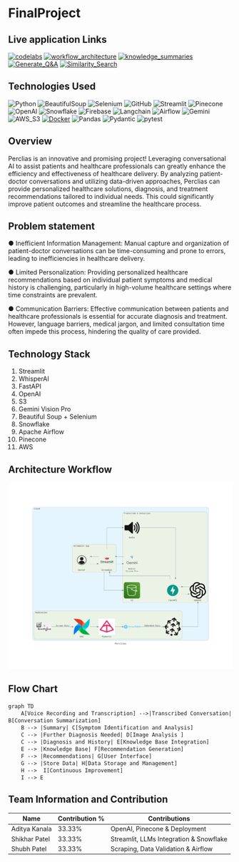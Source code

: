 # FinalProject



## Live application Links
[![codelabs](https://img.shields.io/badge/codelabs-4285F4?style=for-the-badge&logo=codelabs&logoColor=white)]( https://codelabs-preview.appspot.com/?file_id=1pi7QseL9IrVMDiInLdGWVaC9McmrILCVLP_ml_icGlI#0)
[![workflow_architecture](https://img.shields.io/badge/workflow_architecture-FC6600?style=for-the-badge&logo=jupyter&logoColor=white)](https://colab.research.google.com/drive/15hzHqTEWEA3mODdOzBBs7hKNeoz7Bj7d#scrollTo=yO3GCFVqjeoF)
[![knowledge_summaries](https://img.shields.io/badge/knowledge_summaries-FC6600?style=for-the-badge&logo=jupyter&logoColor=white)](https://colab.research.google.com/drive/1z_bdJxOZ216nw997gTckQT6ZLWcJr4jP?usp=sharing)
[![Generate_Q&A](https://img.shields.io/badge/Generate_Q&A-FC6600?style=for-the-badge&logo=jupyter&logoColor=white)](https://colab.research.google.com/drive/1fSoI3f0jRflBNtc3EdGbU76-oyPbj3-A?usp=sharing)
[![Similarity_Search](https://img.shields.io/badge/Similarity_Search-FC6600?style=for-the-badge&logo=jupyter&logoColor=white)](https://colab.research.google.com/drive/1fSoI3f0jRflBNtc3EdGbU76-oyPbj3-A?usp=sharing)

## Technologies Used
![Python](https://img.shields.io/badge/Python-3776AB?style=flat&logo=python&logoColor=white)
![BeautifulSoup](https://img.shields.io/badge/BeautifulSoup-3776AB?style=flat)
![Selenium](https://img.shields.io/badge/Selenium-43B02A?style=flat&logo=selenium&logoColor=white)
![GitHub](https://img.shields.io/badge/GitHub-100000?style=flat&logo=github&logoColor=white)
![Streamlit](https://img.shields.io/badge/Streamlit-FF4B4B?style=flat&logo=streamlit&logoColor=white)
![Pinecone](https://img.shields.io/badge/Pinecone-007FFF?style=flat&logo=pinecone&logoColor=white)
![OpenAI](https://img.shields.io/badge/OpenAI-412991?style=flat&logo=openai&logoColor=white)
![Snowflake](https://img.shields.io/badge/Snowflake-29B5E8?style=flat&logo=snowflake&logoColor=white)
![Firebase](https://img.shields.io/badge/Firebase-FFCA28?style=flat&logo=firebase&logoColor=black)
![Langchain](https://img.shields.io/badge/Langchain-3776AB?style=flat&logo=langchain&logoColor=white)
![Airflow](https://img.shields.io/badge/Airflow-017CEE?style=flat&logo=apacheairflow&logoColor=white)
![Gemini](https://img.shields.io/badge/Gemini-00A0E9?style=flat&logo=gemini&logoColor=white)
![AWS_S3](https://img.shields.io/badge/AWS_S3-569A31?style=flat&logo=amazons3&logoColor=white)
[![Docker](https://img.shields.io/badge/Docker-2496ED?style=flat&logo=docker&logoColor=white)](https://docker.com/)
![Pandas](https://img.shields.io/badge/Pandas-150458?style=flat&logo=pandas&logoColor=white)
![Pydantic](https://img.shields.io/badge/Pydantic-109989?style=flat&logo=pydantic&logoColor=white)
![pytest](https://img.shields.io/badge/pytest-0A9EDC?style=flat&logo=pytest&logoColor=white)








## Overview

Perclias is an innovative and promising project! Leveraging conversational AI to assist patients and healthcare professionals can greatly enhance the efficiency and effectiveness of healthcare delivery. By analyzing patient-doctor conversations and utilizing data-driven approaches, Perclias can provide personalized healthcare solutions, diagnosis, and treatment recommendations tailored to individual needs. This could significantly improve patient outcomes and streamline the healthcare process.

## Problem statement
● Inefficient Information Management: Manual capture and organization of patient-doctor conversations can be time-consuming and prone to errors, leading to inefficiencies in healthcare delivery.

● Limited Personalization: Providing personalized healthcare recommendations based on individual patient symptoms and medical history is challenging, particularly in high-volume healthcare settings where time constraints are prevalent.

● Communication Barriers: Effective communication between patients and healthcare professionals is essential for accurate diagnosis and treatment. However, language barriers, medical jargon, and limited consultation time often impede this process, hindering the quality of care provided.

## Technology Stack

1. Streamlit
2. WhisperAI
3. FastAPI
4. OpenAI
5. S3
6. Gemini Vision Pro
7. Beautiful Soup + Selenium 
8. Snowflake
9. Apache Airflow
10. Pinecone
11. AWS
    
## Architecture Workflow
![Workflow](https://github.com/BigDataIA-Spring2024-Sec1-Team5/FinalProject/blob/main/Images/Final_Architecture.png)

## Flow Chart
```mermaid
graph TD
    A[Voice Recording and Transcription] -->|Transcribed Conversation| B[Conversation Summarization]
    B --> |Summary| C[Symptom Identification and Analysis]
    C --> |Further Diagnosis Needed| D[Image Analysis ]
    C --> |Diagnosis and History| E[Knowledge Base Integration]
    E --> |Knowledge Base| F[Recommendation Generation]
    F --> |Recommendations| G[User Interface]
    G --> |Store Data| H[Data Storage and Management]
    H -->  I[Continuous Improvement]
    I --> E
```

## Team Information and Contribution 

Name | Contribution %| Contributions |
--- |--- | --- |
Aditya Kanala | 33.33% |OpenAI, Pinecone & Deployment|
Shikhar Patel | 33.33% | Streamlit, LLMs Integration & Snowflake|
Shubh Patel | 33.33% | Scraping, Data Validation & Airflow|
